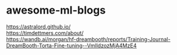 # awesome-ml-blogs


https://astralord.github.io/
<br>
https://timdettmers.com/about/
<br>
https://wandb.ai/morgan/hf-dreambooth/reports/Training-Journal-DreamBooth-Torta-Fine-tuning--VmlldzozMjA4MzE4
